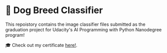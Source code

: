 # 🐶 Dog Breed Classifier
This repoistory contains the image classifier files submitted as the graduation project for Udacity's AI Programming with Python Nanodegree program!

🎓 Check out my certificate [here!](https://confirm.udacity.com/e/1b93c800-0ae8-11ee-9fb2-2bdf2f77a2c1). 
